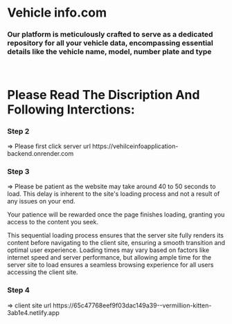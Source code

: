 <h1>Vehicle info.com</h1>
<h3> Our platform is meticulously crafted to serve as a dedicated repository for all your vehicle data, encompassing essential details like the vehicle name, model, number plate and type</h3>
<br />
<h1>Please Read The Discription And Following Interctions:</h1>

<h3>Step 2</h3> => Please first click  server url https://vehilceinfoapplication-backend.onrender.com

<h3>Step 3</h3> => Please be patient as the website may take around 40 to 50 seconds to load. This delay is inherent to the site's loading process and not a result of any issues on your end.
<br />

Your patience will be rewarded once the page finishes loading, granting you access to the content you seek. 

This sequential loading process ensures that the server site fully renders its content before navigating to the client site, ensuring a smooth transition and optimal user experience. Loading times may vary based on factors like internet speed and server performance, but allowing ample time for the server site to load ensures a seamless browsing experience for all users accessing the client site.

<h3>Step 4</h3> => client site url https://65c47768eef9f03dac149a39--vermillion-kitten-3ab1e4.netlify.app


